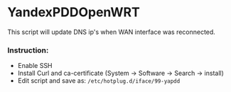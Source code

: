 # YandexPDDOpenWRT
This script will update DNS ip's when WAN interface was reconnected.


### Instruction:
* Enable SSH
* Install Curl and ca-certificate (System -> Software -> Search -> install)
* Edit script and save as: `/etc/hotplug.d/iface/99-yapdd`

